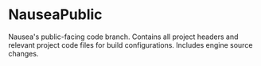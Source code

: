 # NauseaPublic
Nausea's public-facing code branch. Contains all project headers and relevant project code files for build configurations. Includes engine source changes.